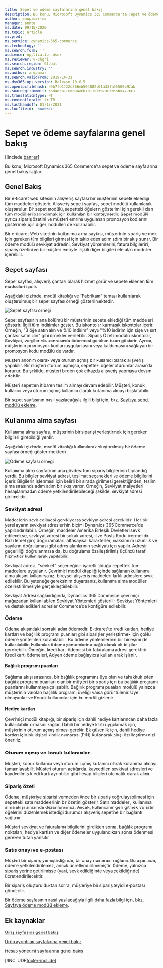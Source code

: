 ```yaml
---
title: Sepet ve ödeme sayfalarına genel bakış
description: Bu konu, Microsoft Dynamics 365 Commerce'ta sepet ve ödeme sayfalarına genel bakış sağlar.
author: anupamar-ms
manager: annbe
ms.date: 09/15/2020
ms.topic: article
ms.prod: ''
ms.service: dynamics-365-commerce
ms.technology: ''
ms.search.form: ''
audience: Application User
ms.reviewer: v-chgri
ms.search.region: Global
ms.search.industry: ''
ms.author: anupamar
ms.search.validFrom: 2019-10-31
ms.dyn365.ops.version: Release 10.0.5
ms.openlocfilehash: a9b7fe1722c366eb504882c61a337a95500c92ab
ms.sourcegitcommit: 38d40c331c8894acb7b119c5073e3088b54776c1
ms.translationtype: HT
ms.contentlocale: tr-TR
ms.lasthandoff: 01/15/2021
ms.locfileid: "5000521"
---
```

# <a name="cart-and-checkout-pages-overview"></a>Sepet ve ödeme sayfalarına genel bakış

[!include [banner](includes/banner.md)]

Bu konu, Microsoft Dynamics 365 Commerce'ta sepet ve ödeme sayfalarına genel bakış sağlar.

## <a name="overview"></a>Genel Bakış

Bir e-ticaret web sitesinin alışveriş sayfası bir müşterinin sepete eklediği tüm maddeleri gösterir. Alışveriş sepeti sayfası, sepet modülü kullanılarak oluşturulur. Bir sepet modülü, sepetteki öğelerin gösterimi için gerekli olan tüm modülleri barındırmak için kullanılan bir konteynerdir. Sepet modülü ayrıca sipariş özetini ve müşteri emrine uygulanan promosyon kodlarını göstermek için diğer modülleri de kullanabilir.

Bir e-ticaret Web sitesinin kullanıma alma sayfası, müşterinin sipariş vermek için gereken tüm bilgileri girmesi için takip eden adım adım bir akış sunar. Bir ödeme modülü sevkiyat adresini, Sevkiyat yöntemlerini, fatura bilgilerini, sipariş özetini ve bir müşteri emriyle ilişkili diğer bilgileri ele alan modüller içerebilir.

## <a name="cart-page"></a>Sepet sayfası

Sepet sayfası, alışveriş çantası olarak hizmet görür ve sepete eklenen tüm maddeleri içerir.

Aşağıdaki çizimde, modül kitaplığı ve "Fabrikam" teması kullanılarak oluşturulmuş bir sepet sayfası örneği gösterilmektedir.

![Sepet sayfası örneği](./media/cart2.PNG)

Sepet sayfasının ana bölümü bir müşterinin sepete eklediği tüm maddeleri gösterir. İlgili tüm indirimler göster. Bu iskontolar karmaşık iskontolar içerir. Örneğin, "3 öğe satın alın ve %10 indirim" veya "%10 indirim için şişe ve sırt çantası satın alın" gibi örnekler verilebilir. Sipariş Özeti modülü iskontolar, Sevkiyat, vergiler vb. sonrasında ödenmesi gereken tutarı gösterir. Ayrıca, müşterinin promosyon kodları uygulamasını veya kaldırmasını sağlayan bir promosyon kodu modülü de vardır.

Müşteri anonim olarak veya oturum açmış bir kullanıcı olarak alışveriş yapabilir. Bir müşteri oturum açmışsa, sepetteki öğeler oturumlar arasında korunur. Bu şekilde, müşteri birden çok cihazda alışveriş yapmaya devam edebilir.

Müşteri sepetten itibaren teslim almayı devam edebilir. Müşteri, konuk kullanıcı veya oturum açmış kullanıcı olarak kullanıma almayı başlatabilir.

Bir sepet sayfasının nasıl yazılacağıyla ilgili bilgi için, bkz. [Sayfaya sepet modülü ekleme](add-cart-module.md).

## <a name="checkout-page"></a>Kullanıma alma sayfası

Kullanıma alma sayfası, müşterinin bir siparişi yerleştirmek için gereken bilgileri girebildiği yerdir.

Aşağıdaki çizimde, modül kitaplığı kullanılarak oluşturulmuş bir ödeme sayfası örneği gösterilmektedir.

![Ödeme sayfası örneği](./media/Checkout.PNG)

Kullanıma alma sayfasının ana gövdesi tüm sipariş bilgilerinin toplandığı yerdir. Bu bilgiler sevkiyat adresi, teslimat seçenekleri ve ödeme bilgilerini içerir. Bilgilerin işlenmesi için belirli bir sırada girilmesi gerektiğinden, teslim alma sırasında adım adım bir akış vardır. Örneğin, Sevkiyat maliyetleri hesaplanmadan ödeme yetkilendirilebileceği şekilde, sevkiyat adresi girilmelidir.

### <a name="shipping-address"></a>Sevkiyat adresi

Maddelerin sevk edilmesi gerekiyorsa sevkiyat adresi gereklidir. Her bir yerel ayarın sevkiyat adreslerinin biçimi Dynamics 365 Commerce'de yapılandırılabilir. Örneğin, maddeler Amerika Birleşik Devletleri sevk edilecekse, sevkiyat adresi bir sokak adresi, il ve Posta Kodu içermelidir. Bazı temel giriş doğrulamaları, alfasayısal karakterler, maksimum uzunluk ve sayıların doğrulaması gibi adres alanlarının sevkiyatı için yapılır. Adresin geçerliliği doğrulanmasa da, bu doğrulama özelleştirilmiş üçüncü taraf hizmetler kullanılarak yapılabilir.

Sevkiyat adresi, "sevk et" seçeneğinin işaretli olduğu sepetteki tüm maddelere uygulanır. Çevrimiçi modül kitaplığı içinde sağlanan kullanıma alma akışını kullanırsanız, bireysel alışveriş maddeleri farklı adreslere sevk edilebilir. Bu yeteneğe gereksinim duyarsanız, kullanıma alma modülleri özelleştirilmesiyle gerçekleştirilebilir.

Sevkiyat Adresi sağlandığında, Dynamics 365 Commerce çevrimiçi mağazadan kullanılabilen Sevkiyat Yöntemleri gösterilir. Sevkiyat Yöntemleri ve destekledikleri adresler Commerce'de konfigüre edilebilir.

### <a name="payment"></a>Ödeme

Ödeme akışındaki sonraki adım ödemedir. E-ticaret'te kredi kartları, hediye kartları ve bağlılık programı puanları gibi siparişler yerleştirmek için çoklu ödeme yöntemleri kullanılabilir. Bu ödeme yöntemlerinin bir birleşimi de kullanılabilir. Kullanılan ödeme yöntemlerine bağlı olarak ek bilgiler gerekebilir. Örneğin, kredi kartı ödemesi bir faturalama adresi gerektirir. Kredi kartı ödemeleri, Adyen ödeme bağlayıcısı kullanılarak işlenir.

#### <a name="loyalty-points"></a>Bağlılık programı puanları

Sağlama akışı sırasında, bir bağlılık programına üye olan ve tahakkuk eden bağlılık programı puanları olan bir müşteri bir sipariş için bu bağlılık programı puanlarını kullanmaya çalışabilir. Bağlılık programı puanları modülü yalnızca müşterinin varolan bağlılık programı üyeliği varsa görüntülenir. Üye olmayanlar ve Konuk kullanıcılar için bu modül gizlenir.

#### <a name="gift-cards"></a>Hediye kartları

Çevrimiçi modül kitaplığı, bir sipariş için dahili hediye kartlarından daha fazla kullanılabilir olmasını sağlar. Dahili bir hediye kartı uygulamak için, müşterinin oturum açmış olması gerekir. Ek güvenlik için, dahili hediye kartları için bir kişisel kimlik numarası (PIN) kullanarak akışı özelleştirmenizi öneririz.

### <a name="signed-in-and-guest-users"></a>Oturum açmış ve konuk kullanıcılar

Müşteri, konuk kullanıcı veya oturum açmış kullanıcı olarak kullanıma almayı tamamlayabilir. Müşteri oturum açtığında, kaydedilen sevkiyat adresleri ve kaydedilmiş kredi kartı ayrıntıları gibi hesap bilgileri otomatik olarak alınır.

### <a name="order-summary"></a>Sipariş özeti

Ödeme, müşteriye siparişi vermeden önce bir sipariş doğrulayabilmesi için sepetteki satır maddelerinin bir özetini gösterir. Satır maddeleri, kullanıma alma akışı sırasında düzenlenemez. Ancak, kullanıcının geri gitmek ve satır öğelerini düzenlemek istediği durumda alışveriş sepetine bir bağlantı sağlanır.

Müşteri sevkiyat ve faturalama bilgilerini girdikten sonra, bağlılık programı noktaları, hediye kartları ve diğer ödemeler uygulandıktan sonra ödenmesi gereken tutarı yansıtır.

### <a name="order-confirmation-and-email"></a>Satış onayı ve e-postası

Müşteri bir sipariş yerleştirdiğinde, bir onay numarası sağlanır. Bu aşamada, ödeme yetkilendirilemez, ancak ücretlendirilmemiştir. Ödeme, yalnızca sipariş yerine getirilmişse (yani, sevk edildiğinde veya çekildiğinde) ücretlendirilecektir.

Bir sipariş oluşturulduktan sonra, müşteriye bir sipariş teyidi e-postası gönderilir.

Bir ödeme sayfasının nasıl yazılacağıyla ilgili daha fazla bilgi için, bkz. [Sayfaya ödeme modülü ekleme](add-checkout-module.md).

## <a name="additional-resources"></a>Ek kaynaklar

[Giriş sayfasına genel bakış](quick-tour-home-page.md)

[Ürün ayrıntıları sayfalarına genel bakış](quick-tour-pdp.md)

[Hesap yönetimi sayfalarına genel bakış](quick-tour-account-management.md)


[!INCLUDE[footer-include](../includes/footer-banner.md)]